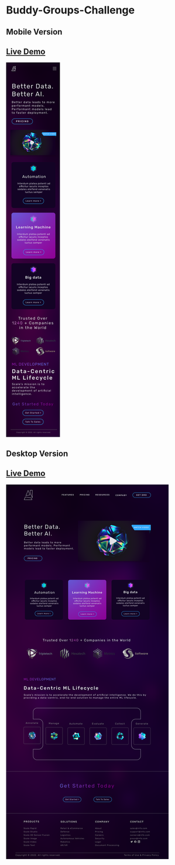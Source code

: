 # Buddy-Groups-Challenge

## Mobile Version

## [Live Demo](https://)

![AI Better Life](/assets/iPhone%2011%20Pro.png)

## Desktop Version

## [Live Demo](https://)

![AI Better Life](/assets/landing-page-1.png)
